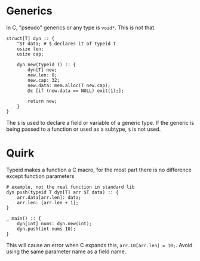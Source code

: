 # Generics
In C, "pseudo" generics or any type is `void*`. This is not that.

```
struct[T] dyn :: {
    ^$T data; # $ declares it of typeid T
    usize len;
    usize cap;

    dyn new(typeid T) :: {
        dyn[T] new;
        new.len: 0;
        new.cap: 32;
        new.data: mem.alloc(T new.cap);
        @c [if (new.data == NULL) exit(1);];

        return new;
    }
}
```

The `$` is used to declare a field or variable of a generic type. If the generic is being passed to a function or used as a subtype, `$` is not used.

# Quirk
Typeid makes a function a C macro, for the most part there is no difference except function parameters<br>
```
# example, not the real function in standard lib
dyn push(typeid T dyn[T] arr $T data) :: {
    arr.data[arr.len]: data;
    arr.len: [arr.len + 1];
}

_ main() :: {
    dyn[int] nums: dyn.new(int);
    dyn.push(int nums 10);
}
```
This will cause an error when C expands this, `arr.10[arr.len] = 10;`. Avoid using the same parameter name as a field name.
